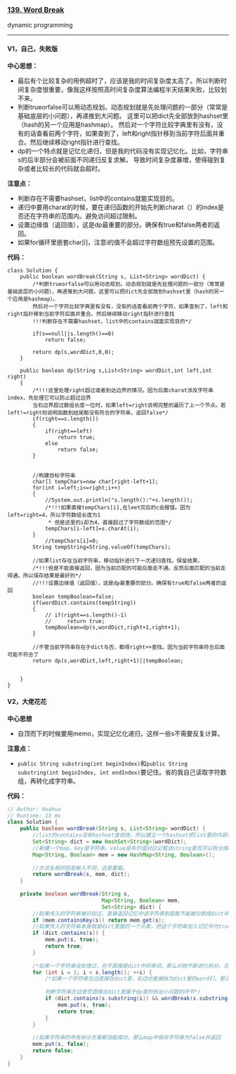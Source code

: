 ### [139. Word Break](https://leetcode.com/problems/word-break/)

dynamic programming

---

#### V1，自己，失败版

**中心思想：**
- 最后有个比较复杂的用例超时了，应该是我的时间复杂度太高了。所以判断时间复杂度很重要，像我这样按照高时间复杂度算法编程半天结果失败，比较划不来。
- 判断trueorfalse可以用动态规划。动态规划就是先处理问题的一部分（常常是基础底层的小问题），再递推到大问题。
这里可以把dict先全部放到hashset里（hash的另一个应用是hashmap）。
        然后对一个字符比较字典里有没有，没有的话查看前两个字符，如果查到了，left和right指针移到当前字符后面并重合。然后继续移动right指针进行查找。
- dp的一个特点就是记忆化递归，但是我的代码没有实现记忆化。比如，字符串s的后半部分会被前面不同递归反复求解。
导致时间复杂度暴增，使得碰到复杂或者比较长的代码就会超时。

**注意点：**
- 判断存在不需要hashset，list中的contains就能实现目的。
- 递归中要用charat的时候，要在递归函数的开始先判断charat（）的index是否还在字符串的范围内。避免访问超过限制。
- 设置边缘值（返回值），这是dp最重要的部分。确保有true和false两者的返回。
- 如果for循环里嵌套char[i]，注意i的值不会超过字符数组预先设置的范围。


**代码：**
```
class Solution {
    public boolean wordBreak(String s, List<String> wordDict) {
        /*判断trueorfalse可以用动态规划。动态规划就是先处理问题的一部分（常常是基础底层的小问题），再递推到大问题。这里可以把dict先全部放到hashset里（hash的另一个应用是hashmap）。
        然后对一个字符比较字典里有没有，没有的话查看前两个字符，如果查到了，left和right指针移到当前字符后面并重合。然后继续移动right指针进行查找
        !!!判断存在不需要hashset，list中的contains就能实现目的*/
        
        if(s==null||s.length()==0)
            return false;
        
        return dp(s,wordDict,0,0);
    }
    
    public boolean dp(String s,List<String> wordDict,int left,int right)
    {
        /*!!!这里处理right超过或者到达边界的情况。因为后面charat涉及字符串index，先处理它可以防止超过边界
        当右边界超过数组长度一位时，如果left=right说明完整的遍历了上一个节点。若left!=right则说明函数到结尾都没有符合的字符串，返回false*/
        if(right==s.length())
        {
            if(right==left)
                return true;
            else
                return false;
        }
            
        
        //构建目标字符串
        char[] tempChars=new char[right-left+1];
        for(int i=left;i<=right;i++)
        {
            //System.out.println("s.length():"+s.length());
            /*!!!如果直接tempChars[i],在leet完后的c会报错。因为left=right=4，所以字符数组长度为1
             * 但是这里的i却为4，直接超过了字符数组的范围*/
            tempChars[i-left]=s.charAt(i);
        }
            //tempChars[i]=0;
        String tempString=String.valueOf(tempChars);
        
        //如果list存在当前字符串，移动指针进行下一次递归查找。保留结果。
        /*!!!但是不能直接返回，因为当前匹配的可能后面走不通。反而后面匹配的当前走得通。所以保存结果是最好的*/
        //!!!设置边缘值（返回值），这是dp最重要的部分。确保有true和false两者的返回
        boolean tempBoolean=false;
        if(wordDict.contains(tempString))
        {
            // if(right==s.length()-1)
            //     return true;
            tempBoolean=dp(s,wordDict,right+1,right+1);
        }
        
        //不管当前字符串存在于dict与否，都得right++查找。因为当前字符串符合后面可能不符合了
        return dp(s,wordDict,left,right+1)||tempBoolean;
        
            
    }
}
```

#### V2，大佬花花

**中心思想**
- 自顶而下的时候要用memo，实现记忆化递归，这样一些s不需要反复计算。

**注意点：**
- `public String substring(int beginIndex)`和`public String substring(int beginIndex, int endIndex)`要记住。省的我自己读取字符数组，再转化成字符串。

**代码：**
```java
// Author: Huahua
// Runtime: 13 ms
class Solution {
    public boolean wordBreak(String s, List<String> wordDict) {
        //list的contains没有hashset查找快，所以建立一个hashset把list里的内容传进去
        Set<String> dict = new HashSet<String>(wordDict);
        //新建一个map，key是字符串，value是布尔值对应记载该string是否可以拆分成dict中的单词们。
        Map<String, Boolean> mem = new HashMap<String, Boolean>();
        
        //方法名相同但是输入不同，这是重载。
        return wordBreak(s, mem, dict);
    }
 
    private boolean wordBreak(String s,
                              Map<String, Boolean> mem, 
                              Set<String> dict) {
        //如果传入的字符串被识别过，直接返回记忆中该字符串到底能不能被分割成dict中的word
        if (mem.containsKey(s)) return mem.get(s);
        //如果传入的字符串本身就是dict里面的一个元素，把这个字符串加入记忆中为true，并且返回true
        if (dict.contains(s)) {
            mem.put(s, true);
            return true;
        }
        
        /*如果一个字符串没处理过，也不直接是dict中的单词。那么对她不断进行拆分。左边判断是否在直接存在于dict中，右边递归调用判断是否能炒成dict中的word们。*/
        for (int i = 1; i < s.length(); ++i) {
            /*如果一个字符串左边直接在dict里，右边也能被拆为dict里的word们，那么这个字符串能被拆分成dict里的word们，map保存该字符串的结果。并返回
            
            判断字符串左边是否直接在dict里属于dp里的拆出小问题的环节*/
            if (dict.contains(s.substring(i)) && wordBreak(s.substring(0, i), mem, dict)) {
                mem.put(s, true);
                return true;
            }
        }
        
        //如果字符串的所有拆分方案都没能成功，那么map中保存字符串为false并返回
        mem.put(s, false);
        return false;
    }
}
```
